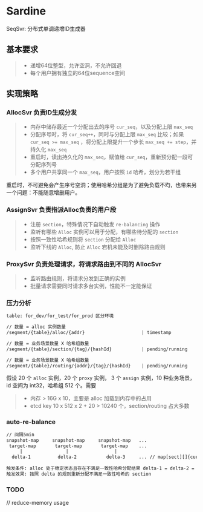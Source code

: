 # Sardine

SeqSvr: 分布式单调递增ID生成器

## 基本要求

> - 递增64位整型，允许空洞，不允许回退
> - 每个用户拥有独立的64位sequence空间

## 实现策略

### AllocSvr 负责ID生成分发

> - 内存中储存最近一个分配出去的序号 `cur_seq`，以及分配上限 `max_seq`
> - 分配序号时，将 `cur_seq++`，同时与分配上限 `max_seq` 比较；如果 `cur_seq >= max_seq`
    ，将分配上限提升一个步长 `max_seq += step`，并持久化 `max_seq`
> - 重启时，读出持久化的 `max_seq`，赋值给 `cur_seq`，重新预分配一段可分配序列号
> - 多个用户共享同一个 `max_seq`，用户按照 `id` 哈希，划分为若干组

重启时，不可避免会产生序号空洞；使用哈希分组是为了避免负载不均，也带来另一个问题：不能随意增删用户。

### AssignSvr 负责指派Alloc负责的用户段

> - 注册 `section`，特殊情况下自动触发 `re-balancing` 操作
> - 监听有哪些 `Alloc` 实例可以用于分配，有哪些待分配的 `section`
> - 按照一致性哈希规则将 `section` 分配给 `Alloc`
> - 监听下线的 `Alloc`, 防止 `Alloc` 宕机未能及时删除路由规则

### ProxySvr 负责处理请求，将请求路由到不同的 AllocSvr

> - 监听路由规则，将请求分发到正确的实例
> - 批量请求需要同时请求多台实例，性能不一定能保证

### 压力分析

```txt
table: for_dev/for_test/for_prod 区分环境

// 数量 = alloc 实例数量
/segment/{table}/alloc/{addr}                     | timestamp

// 数量 = 业务场景数量 X 哈希组数量
/segment/{table}/section/{tag}/{hashId}           | pending/running

// 数量 = 业务场景数量 X 哈希组数量
/segment/{table}/routing/{addr}/{tag}/{hashId}    | pending/running

```

假设 20 个 `alloc` 实例，20 个 `proxy` 实例， 3 个 `assign` 实例，10 种业务场景，id 空间为 int32，哈希组 512 个。需要

>- 内存 > 16G x 10，主要是 alloc 加载到内存中的占用
>- etcd key 10 x 512 x 2 + 20 > 10240 个，section/routing 占大多数

### auto-re-balance

```txt
// 间隔5min
snapshot-map     snapshot-map     snapshot-map   ...
 target-map       target-map       target-map    ...
     |                |                 |
  delta-1          delta-2           delta-3     ... // map[sect][]{current-allc, target-alloc}
   
触发条件: alloc 处于稳定状态且存在不满足一致性哈希分配结果 delta-1 = delta-2 = delta-3 ...
触发效果: 按照 delta 的规则重新分配不满足一致性哈希的 section
```

### TODO

// reduce-memory usage
